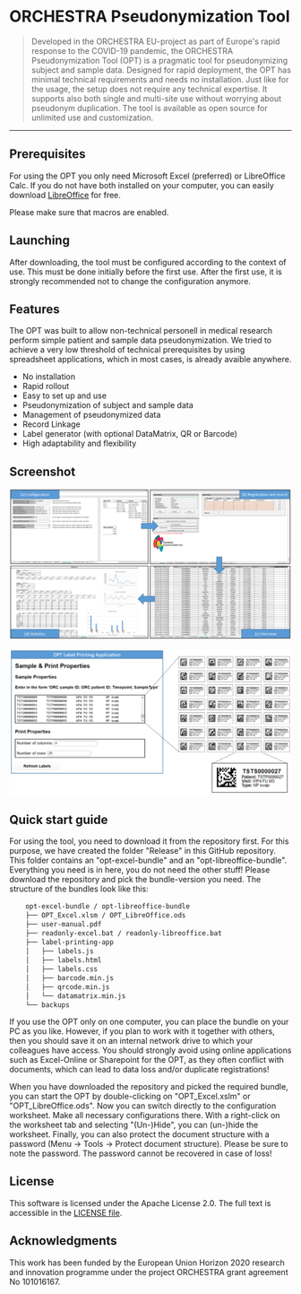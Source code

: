 # ORCHESTRA Pseudonymization Tool

> Developed in the ORCHESTRA EU-project as part of Europe's rapid response to the COVID-19 pandemic, the ORCHESTRA Pseudonymization Tool (OPT) is a pragmatic tool for pseudonymizing subject
> and sample data. Designed for rapid deployment, the OPT has minimal technical requirements and needs no installation. Just like for the usage, the setup does not require any technical
> expertise. It supports also both single and multi-site use without worrying about pseudonym duplication. The tool is available as open source for unlimited use and customization.

---

## Prerequisites

For using the OPT you only need Microsoft Excel (preferred) or LibreOffice Calc.
If you do not have both installed on your computer, you can easily download [LibreOffice](https://de.libreoffice.org/download/download/) for free.

Please make sure that macros are enabled.

## Launching

After downloading, the tool must be configured according to the context of use. This must be done initially before the first use. After the first use, it is strongly recommended not to change the configuration anymore.

## Features

The OPT was built to allow non-technical personell in medical research perform simple patient and sample data pseudonymization. 
We tried to achieve a very low threshold of technical prerequisites by using spreadsheet applications, which in most cases, is already avaible anywhere.

* No installation
* Rapid rollout
* Easy to set up and use
* Pseudonymization of subject and sample data
* Management of pseudonymized data
* Record Linkage
* Label generator (with optional DataMatrix, QR or Barcode)
* High adaptability and flexibility

## Screenshot

![Screenshot](development/documentation/overview.png)


![Screenshot](development/documentation/labels.png)

## Quick start guide

For using the tool, you need to download it from the repository first. For this purpose, we have created the folder "Release" in this GitHub repository. 
This folder contains an "opt-excel-bundle" and an "opt-libreoffice-bundle". 
Everything you need is in here, you do not need the other stuff!
Please download the repository and pick the bundle-version you need. 
The structure of the bundles look like this:

        opt-excel-bundle / opt-libreoffice-bundle
        ├── OPT_Excel.xlsm / OPT_LibreOffice.ods
        ├── user-manual.pdf
        ├── readonly-excel.bat / readonly-libreoffice.bat
        ├── label-printing-app
        │   ├── labels.js
        │   ├── labels.html
        │   ├── labels.css
        │   ├── barcode.min.js
        │   ├── qrcode.min.js
        │   └── datamatrix.min.js
        └── backups

If you use the OPT only on one computer, you can place the bundle on your PC as you like. 
However, if you plan to work with it together with others, then you should save it on an internal network drive to which your colleagues have access. 
You should strongly avoid using online applications such as Excel-Online or Sharepoint for the OPT, as they often conflict with documents, which can lead to data loss and/or duplicate registrations! 

When you have downloaded the repository and picked the required bundle, you can start the OPT by double-clicking on "OPT_Excel.xslm" or "OPT_LibreOffice.ods". Now you can switch directly to the configuration worksheet. Make all necessary configurations there. With a right-click on the worksheet tab and selecting "(Un-)Hide", you can (un-)hide the worksheet. Finally, you can also protect the document structure with a password (Menu -> Tools -> Protect document structure). Please be sure to note the password. The password cannot be recovered in case of loss!

## License

This software is licensed under the Apache License 2.0. The full text is
accessible in the [LICENSE file](LICENSE).

## Acknowledgments

This work has been funded by the European Union Horizon 2020 research and innovation programme under the project ORCHESTRA grant agreement No 101016167.

